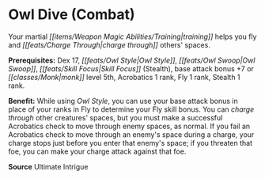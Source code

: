 ﻿---
cssclass: [feats]

---
# Owl Dive (Combat)

Your martial _[[items/Weapon Magic Abilities/Training|training]]_ helps you fly and _[[feats/Charge Through|charge through]]_ others' spaces.

**Prerequisites:** Dex 17, _[[feats/Owl Style|Owl Style]]_, _[[feats/Owl Swoop|Owl Swoop]]_, _[[feats/Skill Focus|Skill Focus]]_ (Stealth), base attack bonus +7 or _[[classes/Monk|monk]]_ level 5th, Acrobatics 1 rank, Fly 1 rank, Stealth 1 rank.

**Benefit:** While using _Owl Style_, you can use your base attack bonus in place of your ranks in Fly to determine your Fly skill bonus. You can _charge through_ other creatures' spaces, but you must make a successful Acrobatics check to move through enemy spaces, as normal. If you fail an Acrobatics check to move through an enemy's space during a charge, your charge stops just before you enter that enemy's space; if you threaten that foe, you can make your charge attack against that foe.

**Source** Ultimate Intrigue